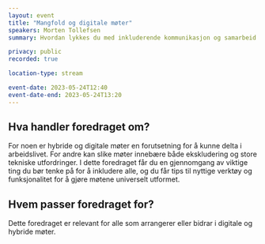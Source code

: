 ```yaml
---
layout: event
title: "Mangfold og digitale møter"
speakers: Morten Tollefsen
summary: Hvordan lykkes du med inkluderende kommunikasjon og samarbeid.

privacy: public
recorded: true

location-type: stream

event-date: 2023-05-24T12:40
event-date-end: 2023-05-24T13:20
---
```

## Hva handler foredraget om?
For noen er hybride og digitale møter en forutsetning for å kunne delta i arbeidslivet. For andre kan slike møter innebære både ekskludering og store tekniske utfordringer. I dette foredraget får du en gjennomgang av viktige ting du bør tenke på for å inkludere alle, og du får tips til nyttige verktøy og funksjonalitet for å gjøre møtene universelt utformet.

## Hvem passer foredraget for?
Dette foredraget er relevant for alle som arrangerer eller bidrar i digitale og hybride møter.

